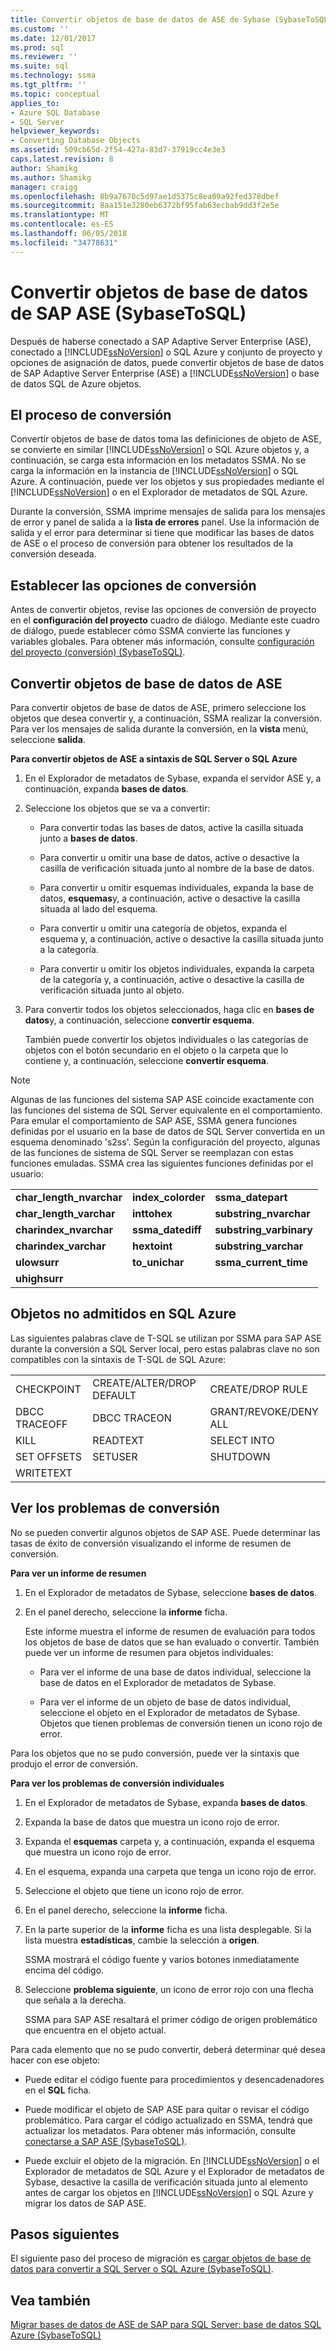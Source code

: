 ```yaml
---
title: Convertir objetos de base de datos de ASE de Sybase (SybaseToSQL) | Documentos de Microsoft
ms.custom: ''
ms.date: 12/01/2017
ms.prod: sql
ms.reviewer: ''
ms.suite: sql
ms.technology: ssma
ms.tgt_pltfrm: ''
ms.topic: conceptual
applies_to:
- Azure SQL Database
- SQL Server
helpviewer_keywords:
- Converting Database Objects
ms.assetid: 509cb65d-2f54-427a-83d7-37919cc4e3e3
caps.latest.revision: 8
author: Shamikg
ms.author: Shamikg
manager: craigg
ms.openlocfilehash: 8b9a7670c5d97ae1d5375c8ea09a92fed378dbef
ms.sourcegitcommit: 8aa151e3280eb6372bf95fab63ecbab9dd3f2e5e
ms.translationtype: MT
ms.contentlocale: es-ES
ms.lasthandoff: 06/05/2018
ms.locfileid: "34778631"
---
```

# <a name="converting-sap-ase-database-objects-sybasetosql"></a>Convertir objetos de base de datos de SAP ASE (SybaseToSQL)
Después de haberse conectado a SAP Adaptive Server Enterprise (ASE), conectado a [!INCLUDE[ssNoVersion](../../includes/ssnoversion_md.md)] o SQL Azure y conjunto de proyecto y opciones de asignación de datos, puede convertir objetos de base de datos de SAP Adaptive Server Enterprise (ASE) a [!INCLUDE[ssNoVersion](../../includes/ssnoversion_md.md)] o base de datos SQL de Azure objetos.  
  
## <a name="the-conversion-process"></a>El proceso de conversión  
Convertir objetos de base de datos toma las definiciones de objeto de ASE, se convierte en similar [!INCLUDE[ssNoVersion](../../includes/ssnoversion_md.md)] o SQL Azure objetos y, a continuación, se carga esta información en los metadatos SSMA. No se carga la información en la instancia de [!INCLUDE[ssNoVersion](../../includes/ssnoversion_md.md)] o SQL Azure. A continuación, puede ver los objetos y sus propiedades mediante el [!INCLUDE[ssNoVersion](../../includes/ssnoversion_md.md)] o en el Explorador de metadatos de SQL Azure.
  
Durante la conversión, SSMA imprime mensajes de salida para los mensajes de error y panel de salida a la **lista de errores** panel. Use la información de salida y el error para determinar si tiene que modificar las bases de datos de ASE o el proceso de conversión para obtener los resultados de la conversión deseada.  
  
## <a name="setting-conversion-options"></a>Establecer las opciones de conversión  
Antes de convertir objetos, revise las opciones de conversión de proyecto en el **configuración del proyecto** cuadro de diálogo. Mediante este cuadro de diálogo, puede establecer cómo SSMA convierte las funciones y variables globales. Para obtener más información, consulte [configuración del proyecto &#40;conversión&#41; &#40;SybaseToSQL&#41;](../../ssma/sybase/project-settings-conversion-sybasetosql.md).  
  
## <a name="converting-ase-database-objects"></a>Convertir objetos de base de datos de ASE  
Para convertir objetos de base de datos de ASE, primero seleccione los objetos que desea convertir y, a continuación, SSMA realizar la conversión. Para ver los mensajes de salida durante la conversión, en la **vista** menú, seleccione **salida**.  
  
**Para convertir objetos de ASE a sintaxis de SQL Server o SQL Azure**  
  
1.  En el Explorador de metadatos de Sybase, expanda el servidor ASE y, a continuación, expanda **bases de datos**.  
  
2.  Seleccione los objetos que se va a convertir:  
  
    -   Para convertir todas las bases de datos, active la casilla situada junto a **bases de datos**.  
  
    -   Para convertir u omitir una base de datos, active o desactive la casilla de verificación situada junto al nombre de la base de datos.  
  
    -   Para convertir u omitir esquemas individuales, expanda la base de datos, **esquemas**y, a continuación, active o desactive la casilla situada al lado del esquema.  
  
    -   Para convertir u omitir una categoría de objetos, expanda el esquema y, a continuación, active o desactive la casilla situada junto a la categoría.  
  
    -   Para convertir u omitir los objetos individuales, expanda la carpeta de la categoría y, a continuación, active o desactive la casilla de verificación situada junto al objeto.  
  
3.  Para convertir todos los objetos seleccionados, haga clic en **bases de datos**y, a continuación, seleccione **convertir esquema**.  
  
    También puede convertir los objetos individuales o las categorías de objetos con el botón secundario en el objeto o la carpeta que lo contiene y, a continuación, seleccione **convertir esquema**.  
  
> [!NOTE]  
> Algunas de las funciones del sistema SAP ASE coincide exactamente con las funciones del sistema de SQL Server equivalente en el comportamiento. Para emular el comportamiento de SAP ASE, SSMA genera funciones definidas por el usuario en la base de datos de SQL Server convertida en un esquema denominado 's2ss'. Según la configuración del proyecto, algunas de las funciones de sistema de SQL Server se reemplazan con estas funciones emuladas. SSMA crea las siguientes funciones definidas por el usuario:  
  
||||  
|-|-|-|  
|**char_length_nvarchar**|**index_colorder**|**ssma_datepart**|  
|**char_length_varchar**|**inttohex**|**substring_nvarchar**|  
|**charindex_nvarchar**|**ssma_datediff**|**substring_varbinary**|  
|**charindex_varchar**|**hextoint**|**substring_varchar**|  
|**ulowsurr**|**to_unichar**|**ssma_current_time**|  
|**uhighsurr**|||  
  
## <a name="objects-not-supported-in-azure-sql"></a>Objetos no admitidos en SQL Azure  
Las siguientes palabras clave de T-SQL se utilizan por SSMA para SAP ASE durante la conversión a SQL Server local, pero estas palabras clave no son compatibles con la sintaxis de T-SQL de SQL Azure:  
  
||||  
|-|-|-|  
|CHECKPOINT|CREATE/ALTER/DROP DEFAULT|CREATE/DROP RULE|  
|DBCC TRACEOFF|DBCC TRACEON|GRANT/REVOKE/DENY ALL|  
|KILL|READTEXT|SELECT INTO|  
|SET OFFSETS|SETUSER|SHUTDOWN|  
|WRITETEXT|||  
  
## <a name="viewing-conversion-problems"></a>Ver los problemas de conversión  
No se pueden convertir algunos objetos de SAP ASE. Puede determinar las tasas de éxito de conversión visualizando el informe de resumen de conversión.  
  
**Para ver un informe de resumen**  
  
1.  En el Explorador de metadatos de Sybase, seleccione **bases de datos**.  
  
2.  En el panel derecho, seleccione la **informe** ficha.  
  
    Este informe muestra el informe de resumen de evaluación para todos los objetos de base de datos que se han evaluado o convertir. También puede ver un informe de resumen para objetos individuales:  
  
    -   Para ver el informe de una base de datos individual, seleccione la base de datos en el Explorador de metadatos de Sybase.  
  
    -   Para ver el informe de un objeto de base de datos individual, seleccione el objeto en el Explorador de metadatos de Sybase. Objetos que tienen problemas de conversión tienen un icono rojo de error.  
  
Para los objetos que no se pudo conversión, puede ver la sintaxis que produjo el error de conversión.  
  
**Para ver los problemas de conversión individuales**  
  
1.  En el Explorador de metadatos de Sybase, expanda **bases de datos**.  
  
2.  Expanda la base de datos que muestra un icono rojo de error.  
  
3.  Expanda el **esquemas** carpeta y, a continuación, expanda el esquema que muestra un icono rojo de error.  
  
4.  En el esquema, expanda una carpeta que tenga un icono rojo de error.  
  
5.  Seleccione el objeto que tiene un icono rojo de error.  
  
6.  En el panel derecho, seleccione la **informe** ficha.  
  
7.  En la parte superior de la **informe** ficha es una lista desplegable. Si la lista muestra **estadísticas**, cambie la selección a **origen**.  
  
    SSMA mostrará el código fuente y varios botones inmediatamente encima del código.  
  
8.  Seleccione **problema siguiente**, un icono de error rojo con una flecha que señala a la derecha.  
  
    SSMA para SAP ASE resaltará el primer código de origen problemático que encuentra en el objeto actual.  
  
Para cada elemento que no se pudo convertir, deberá determinar qué desea hacer con ese objeto:  
  
-   Puede editar el código fuente para procedimientos y desencadenadores en el **SQL** ficha.  
  
-   Puede modificar el objeto de SAP ASE para quitar o revisar el código problemático. Para cargar el código actualizado en SSMA, tendrá que actualizar los metadatos. Para obtener más información, consulte [conectarse a SAP ASE &#40;SybaseToSQL&#41;](../../ssma/sybase/connecting-to-sybase-ase-sybasetosql.md).  
  
-   Puede excluir el objeto de la migración. En [!INCLUDE[ssNoVersion](../../includes/ssnoversion_md.md)] o el Explorador de metadatos de SQL Azure y el Explorador de metadatos de Sybase, desactive la casilla de verificación situada junto al elemento antes de cargar los objetos en [!INCLUDE[ssNoVersion](../../includes/ssnoversion_md.md)] o SQL Azure y migrar los datos de SAP ASE.  
  
## <a name="next-steps"></a>Pasos siguientes  
El siguiente paso del proceso de migración es [cargar objetos de base de datos para convertir a SQL Server o SQL Azure (SybaseToSQL)](http://msdn.microsoft.com/en-us/4c59256f-99a8-4351-9559-a455813dbd06).  
  
## <a name="see-also"></a>Vea también  
[Migrar bases de datos de ASE de SAP para SQL Server: base de datos SQL Azure &#40;SybaseToSQL&#41;](../../ssma/sybase/migrating-sybase-ase-databases-to-sql-server-azure-sql-db-sybasetosql.md)  
  
